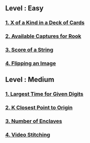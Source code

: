 ## Level : Easy
### [1. X of a Kind in a Deck of Cards](https://leetcode.com/problems/x-of-a-kind-in-a-deck-of-cards/description/)
### [2. Available Captures for Rook](https://leetcode.com/problems/available-captures-for-rook/description/)
### [3. Score of a String](https://leetcode.com/problems/score-of-a-string/description/)
### [4. Flipping an Image](https://leetcode.com/problems/flipping-an-image/description/)

## Level : Medium
### [1. Largest Time for Given Digits](https://leetcode.com/problems/largest-time-for-given-digits/description/)
### [2. K Closest Point to Origin](https://leetcode.com/problems/k-closest-points-to-origin/description/)
### [3. Number of Enclaves](https://leetcode.com/problems/number-of-enclaves/)
### [4. Video Stitching](https://leetcode.com/problems/video-stitching/)
